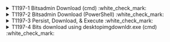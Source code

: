 <details>
<summary>T1197-1 Bitsadmin Download (cmd) :white_check_mark:
</summary>
  <b>Splunk</b>
<pre>$ index=win_* EventChannel="Microsoft-Windows-Sysmon/Operational" EventCode=1 Image="*bitsadmin.exe" AND (CommandLine="*transfer*" OR CommandLine="*download*") </pre>
| tstats `security_content_summariesonly` count min(_time) as firstTime max(_time) as lastTime from datamodel=Endpoint.Processes where (Processes.process_name=*powershell*.exe AND Processes.process="*Start-BitsTransfer*" ) by Processes.dest Processes.user Processes.parent_process Processes.process_name Processes.process Processes.process_id Processes.parent_process_id | `drop_dm_object_name(Processes)` | `security_content_ctime(firstTime)`| `security_content_ctime(lastTime)`  
</details>
<details>
<summary>T1197-2 Bitsadmin Download (PowerShell) :white_check_mark:
</summary>
  <b>Splunk</b>
<pre>$ index=win_* EventChannel="Microsoft-Windows-Sysmon/Operational" EventCode=1 Image="*powershell.exe" CommandLine="*Start-BitsTransfer*" </pre>
</details>
<details>
<summary>T1197-3 Persist, Download, & Execute :white_check_mark:
</summary>
  <b>Splunk</b>
<pre>$ index=win_* EventChannel="Microsoft-Windows-Sysmon/Operational" EventCode=1 Image="*bitsadmin.exe" AND (CommandLine="*create*" OR CommandLine="*addfile*" OR CommandLine="*setnotifycmdline*" OR CommandLine="*resume*" OR CommandLine="*complete*") </pre>
</details>
<details>
  <b>Splunk</b>
<summary>T1197-4 Bits download using desktopimgdownldr.exe (cmd) :white_check_mark:
</summary>
<pre>$ index=win_* EventChannel="Microsoft-Windows-Sysmon/Operational" EventID=1 CommandLine="*desktopimgdownldr*" </pre>
</details>
